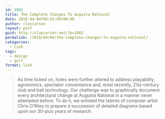 ```yaml
---
id: 1882
title: The Complete Changes To Augusta National
date: 2018-04-04T08:43:09+00:00
author: claycarson
layout: post
guid: http://claycarson.net/?p=1882
permalink: /2018/04/04/the-complete-changes-to-augusta-national/
categories:
  - Link
tags:
  - design
  - golf
format: link
---
```

> As time ticked on, holes were further altered to address playability, agronomics, spectator convenience and, most recently, 21st-century club and ball technology. Our challenge was to graphically document every architectural change at Augusta National in a manner never attempted before. To do it, we enlisted the talents of computer artist Chris O&#8217;Riley to prepare a succession of detailed diagrams based upon our 30-plus years of research.